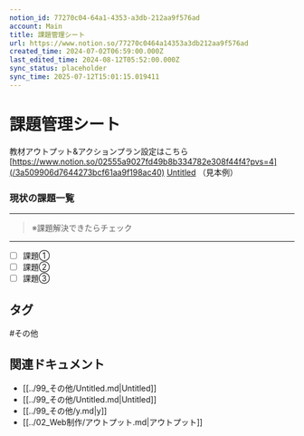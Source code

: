 ```yaml
---
notion_id: 77270c04-64a1-4353-a3db-212aa9f576ad
account: Main
title: 課題管理シート
url: https://www.notion.so/77270c0464a14353a3db212aa9f576ad
created_time: 2024-07-02T06:59:00.000Z
last_edited_time: 2024-08-12T05:52:00.000Z
sync_status: placeholder
sync_time: 2025-07-12T15:01:15.019411
---
```

# 課題管理シート

教材アウトプット&アクションプラン設定はこちら
[https://www.notion.so/02555a9027fd49b8b334782e308f44f4?pvs=4](/3a509906d7644273bcf61aa9f198ac40)
[Untitled](https://www.notion.so/3d7cd04f5f69453ca7f276e108217ae0) （見本例）
### 現状の課題一覧
---
> ※課題解決できたらチェック
---
- [ ] 課題①
- [ ] 課題②
- [ ] 課題③

## タグ

#その他 

## 関連ドキュメント

- [[../99_その他/Untitled.md|Untitled]]
- [[../99_その他/Untitled.md|Untitled]]
- [[../99_その他/y.md|y]]
- [[../02_Web制作/アウトプット.md|アウトプット]]
